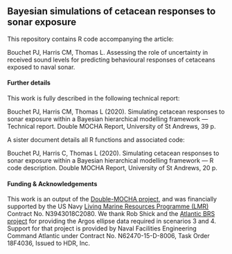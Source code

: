## Bayesian simulations of cetacean responses to sonar exposure

This repository contains R code accompanying the article:

Bouchet PJ, Harris CM, Thomas L. Assessing the role of uncertainty in received sound levels for predicting behavioural responses of cetaceans exposed to naval sonar.

#### Further details

This work is fully described in the following technical report:

Bouchet PJ, Harris CM, Thomas L (2020). Simulating cetacean responses to sonar exposure within a Bayesian hierarchical modelling framework — Technical report. Double MOCHA Report, University of St Andrews, 39 p.

A sister document details all R functions and associated code:

Bouchet PJ, Harris C, Thomas L (2020). Simulating cetacean responses to sonar exposure within a Bayesian hierarchical modelling framework — R code description. Double MOCHA Report, University of St Andrews, 20 p.

#### Funding & Acknowledgements

This work is an output of the [Double-MOCHA project](https://synergy.st-andrews.ac.uk/mocha/), and was financially supported by the US Navy [Living Marine Resources Programme (LMR)](https://www.navfac.navy.mil/navfac_worldwide/specialty_centers/exwc/products_and_services/ev/lmr.html) Contract No. N3943018C2080. We thank Rob Shick and the [Atlantic BRS project](https://sea-inc.net/science/atlantic-brs/) for providing the Argos ellipse data required in scenarios 3 and 4. Support for that project is provided by Naval Facilities Engineering Command Atlantic under Contract No. N62470-15-D-8006, Task Order 18F4036, Issued to HDR, Inc.
